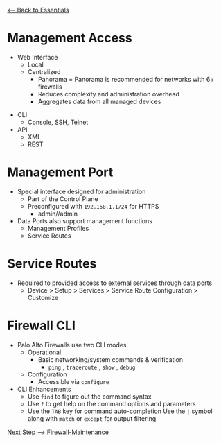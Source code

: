 [ <-- Back to Essentials](https://github.com/schlangens/knowledge-base/blob/main/Palo%20Alto%20Essentials/palo-alto-essentials.md)
# Management Access
+ Web Interface
    - Local
    - Centralized
        - Panorama
    = Panorama is recommended for networks with 6+ firewalls
        - Reduces complexity and administration overhead
        - Aggregates data from all managed devices
- CLI
    - Console, SSH, Telnet
- API
    - XML
    - REST
# Management Port
- Special interface designed for administration
    - Part of the Control Plane
    - Preconfigured with `192.168.1.1/24` for HTTPS
        - admin//admin
- Data Ports also support management functions
    - Management Profiles
    - Service Routes
# Service Routes
- Required to provided access to external services through data ports
    - Device > Setup > Services > Service Route Configuration > Customize

# Firewall CLI
- Palo Alto Firewalls use two CLI modes
    - Operational
        - Basic networking/system commands & verification
            - `ping` , `traceroute` , `show` , `debug`
    - Configuration
        - Accessible via `configure`       
- CLI Enhancements
    - Use `find` to figure out the command syntax
    - Use `?` to get help on the command options and parameters
    - Use the `TAB` key for command auto-completion
    Use the `|` symbol along with `match` or `except` for output filtering       


[Next Step --> Firewall-Maintenance](https://github.com/schlangens/knowledge-base/blob/main/Palo%20Alto%20Essentials/firewall-maintenance.md)  